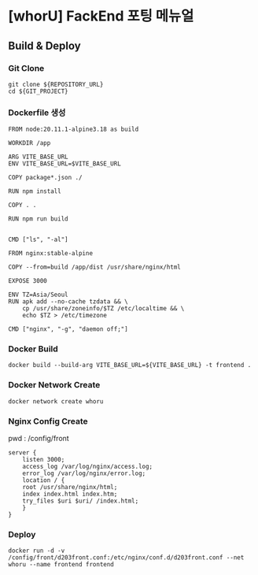 <h1> [whorU] FackEnd 포팅 메뉴얼 </h1>

<h2> Build & Deploy </h2>
<h3> Git Clone </h3>

```
git clone ${REPOSITORY_URL}
cd ${GIT_PROJECT}
```

<h3> Dockerfile 생성 </h3>

```
FROM node:20.11.1-alpine3.18 as build

WORKDIR /app

ARG VITE_BASE_URL
ENV VITE_BASE_URL=$VITE_BASE_URL

COPY package*.json ./

RUN npm install

COPY . .

RUN npm run build


CMD ["ls", "-al"]

FROM nginx:stable-alpine

COPY --from=build /app/dist /usr/share/nginx/html

EXPOSE 3000

ENV TZ=Asia/Seoul
RUN apk add --no-cache tzdata && \
    cp /usr/share/zoneinfo/$TZ /etc/localtime && \
    echo $TZ > /etc/timezone

CMD ["nginx", "-g", "daemon off;"]

```

<h3> Docker Build </h3>

```
docker build --build-arg VITE_BASE_URL=${VITE_BASE_URL} -t frontend .
```

<h3> Docker Network Create </h3>

```
docker network create whoru
```

<h3> Nginx Config Create </h3>
pwd : /config/front

```
server {
    listen 3000;
    access_log /var/log/nginx/access.log;
    error_log /var/log/nginx/error.log;
    location / {
    root /usr/share/nginx/html;
    index index.html index.htm;
    try_files $uri $uri/ /index.html;
    }
}
```

<h3> Deploy </h3>

```
docker run -d -v /config/front/d203front.conf:/etc/nginx/conf.d/d203front.conf --net whoru --name frontend frontend
```
